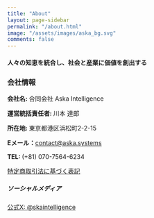 ```yaml
---
title: "About"
layout: page-sidebar
permalink: "/about.html"
image: "/assets/images/aska_bg.svg"
comments: false
---
```


<h4>
	人々の知恵を統合し、社会と産業に価値を創出する
</h4>


<h3 class="mt-5 mb-3">会社情報</h3>

<p><strong>会社名: </strong>合同会社 Aska Intelligence</p>
<p><strong>運営統括責任者: </strong>川本 達郎</p>
<p><strong>所在地: </strong>東京都港区浜松町2-2-15</p>
<p><strong>Eメール：</strong><a href="mailto:contact@aska.systems">contact@aska.systems</a></p>
<p><strong>TEL: </strong>(+81) 070-7564-6234</p>

<p><a href="https://aska.systems/commerce-disclosure/ja/">特定商取引法に基づく表記</a></p>

<h5 class="mt-5 mb-3">ソーシャルメディア</h5>
<a href="https://twitter.com/skaintelligence">公式X: @skaintelligence</a>


